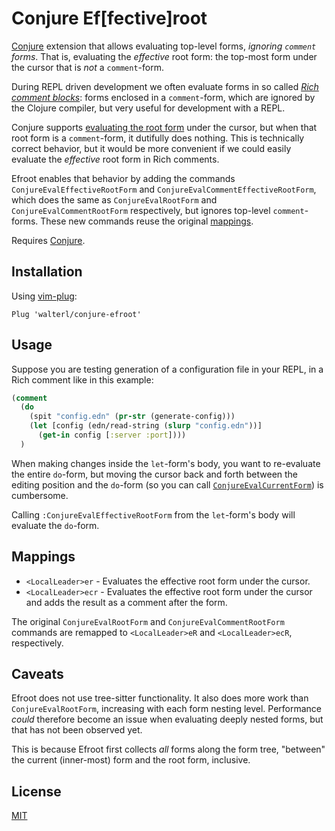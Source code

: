 # Conjure Ef[fective]root

[Conjure][cnjr] extension that allows evaluating top-level forms, _ignoring
`comment` forms_. That is, evaluating the _effective_ root form: the top-most form
under the cursor that is _not_ a `comment`-form.

During REPL driven development we often evaluate forms in so called
[_Rich comment blocks_][rc]: forms enclosed in a `comment`-form, which
are ignored by the Clojure compiler, but very useful for development with a
REPL.

Conjure supports [evaluating the root form][cer] under the cursor, but when
that root form is a `comment`-form, it dutifully does nothing. This is
technically correct behavior, but it would be more convenient if we could
easily evaluate the _effective_ root form in Rich comments.

Efroot enables that behavior by adding the commands
`ConjureEvalEffectiveRootForm` and `ConjureEvalCommentEffectiveRootForm`, which
does the same as `ConjureEvalRootForm` and `ConjureEvalCommentRootForm`
respectively, but ignores top-level `comment`-forms. These new commands reuse
the original [mappings](#mappings).

Requires [Conjure][cnjr].

[cnjr]: https://github.com/Olical/conjure
[cer]: https://github.com/Olical/conjure/blob/572c971/doc/conjure.txt#L127
[rc]: https://practical.li/clojure/repl-driven-development.html#rich-comment-blocks---living-documentation

## Installation
Using [vim-plug](https://github.com/junegunn/vim-plug):

```viml
Plug 'walterl/conjure-efroot'
```

## Usage
Suppose you are testing generation of a configuration file in your REPL, in a
Rich comment like in this example:

```clojure
(comment
  (do
    (spit "config.edn" (pr-str (generate-config)))
    (let [config (edn/read-string (slurp "config.edn"))]
      (get-in config [:server :port])))
  )
```

When making changes inside the `let`-form's body, you want to re-evaluate the
entire `do`-form, but moving the cursor back and forth between the editing
position and the `do`-form (so you can call [`ConjureEvalCurrentForm`][cee]) is
cumbersome.

Calling `:ConjureEvalEffectiveRootForm` from the `let`-form's body will
evaluate the `do`-form.

[cee]: https://github.com/Olical/conjure/blob/572c971/doc/conjure.txt#L118

## Mappings

* `<LocalLeader>er` - Evaluates the effective root form under the cursor.
* `<LocalLeader>ecr` - Evaluates the effective root form under the cursor and
  adds the result as a comment after the form.

The original `ConjureEvalRootForm` and `ConjureEvalCommentRootForm` commands
are remapped to `<LocalLeader>eR` and `<LocalLeader>ecR`, respectively.

## Caveats
Efroot does not use tree-sitter functionality. It also does more work
than `ConjureEvalRootForm`, increasing with each form nesting level.
Performance _could_ therefore become an issue when evaluating deeply nested
forms, but that has not been observed yet.

This is because Efroot first collects _all_ forms along the form tree,
"between" the current (inner-most) form and the root form, inclusive.

## License
[MIT](./LICENSE.md)

